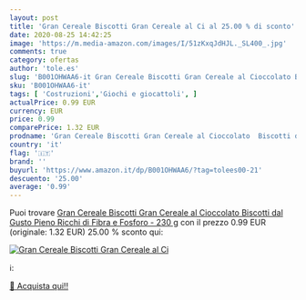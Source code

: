 ```yaml
---
layout: post
title: 'Gran Cereale Biscotti Gran Cereale al Ci al 25.00 % di sconto'
date: 2020-08-25 14:42:25
image: 'https://m.media-amazon.com/images/I/51zKxqJdHJL._SL400_.jpg'
comments: true
category: ofertas
author: 'tole.es'
slug: 'B001OHWAA6-it Gran Cereale Biscotti Gran Cereale al Cioccolato Biscotti...'
sku: 'B001OHWAA6-it'
tags: [ 'Costruzioni','Giochi e giocattoli', ]
actualPrice: 0.99 EUR
currency: EUR
price: 0.99
comparePrice: 1.32 EUR
prodname: 'Gran Cereale Biscotti Gran Cereale al Cioccolato  Biscotti dal Gusto Pieno Ricchi di Fibra e Fosforo - 230 g'
country: 'it'
flag: '🇮🇹'
brand: ''
buyurl: 'https://www.amazon.it/dp/B001OHWAA6/?tag=tolees00-21'
descuento: '25.00'
average: '0.99'
---
```


Puoi trovare [Gran Cereale Biscotti Gran Cereale al Cioccolato  Biscotti dal Gusto Pieno Ricchi di Fibra e Fosforo - 230 g](https://www.amazon.it/dp/B001OHWAA6/?tag=tolees00-21) con il prezzo 0.99 EUR (originale: 1.32 EUR) 25.00 % sconto qui:

[![Gran Cereale Biscotti Gran Cereale al Ci](https://m.media-amazon.com/images/I/51zKxqJdHJL._SL400_.jpg)](https://www.amazon.it/dp/B001OHWAA6/?tag=tolees00-21)

ℹ️:


[🛒 Acquista qui!!](https://www.amazon.it/dp/B001OHWAA6/?tag=tolees00-21)

